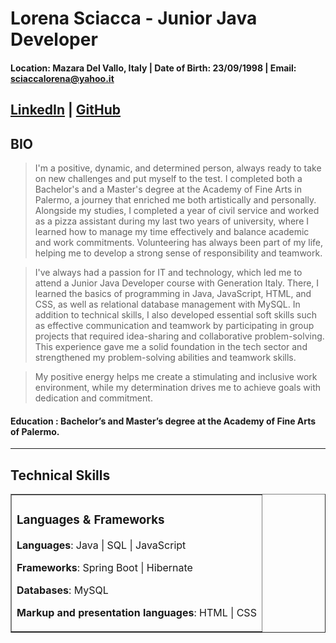 # Lorena Sciacca - Junior Java Developer

#### Location: Mazara Del Vallo, Italy | Date of Birth: 23/09/1998 | Email: sciaccalorena@yahoo.it

## [LinkedIn](www.linkedin.com/in/lorena-sciacca-7b0362278) | [GitHub](https://github.com/Lorena998)

## BIO

> I'm a positive, dynamic, and determined person, always ready to take on new challenges and put myself to the test. I completed both a Bachelor's and a Master's degree at the Academy of Fine Arts in Palermo, a journey that enriched me both artistically and personally. Alongside my studies, I completed a year of civil service and worked as a pizza assistant during my last two years of university, where I learned how to manage my time effectively and balance academic and work commitments. Volunteering has always been part of my life, helping me to develop a strong sense of responsibility and teamwork.

> I've always had a passion for IT and technology, which led me to attend a Junior Java Developer course with Generation Italy. There, I learned the basics of programming in Java, JavaScript, HTML, and CSS, as well as relational database management with MySQL. In addition to technical skills, I also developed essential soft skills such as effective communication and teamwork by participating in group projects that required idea-sharing and collaborative problem-solving. This experience gave me a solid foundation in the tech sector and strengthened my problem-solving abilities and teamwork skills.

> My positive energy helps me create a stimulating and inclusive work environment, while my determination drives me to achieve goals with dedication and commitment.

#### Education : Bachelor’s and Master’s degree at the Academy of Fine Arts of Palermo.

---

## Technical Skills

<table border="1">
<tr>
    <td>

### Languages & Frameworks

**Languages**: Java | SQL | JavaScript

**Frameworks**: Spring Boot | Hibernate

**Databases**: MySQL 

**Markup and presentation languages**: HTML | CSS



